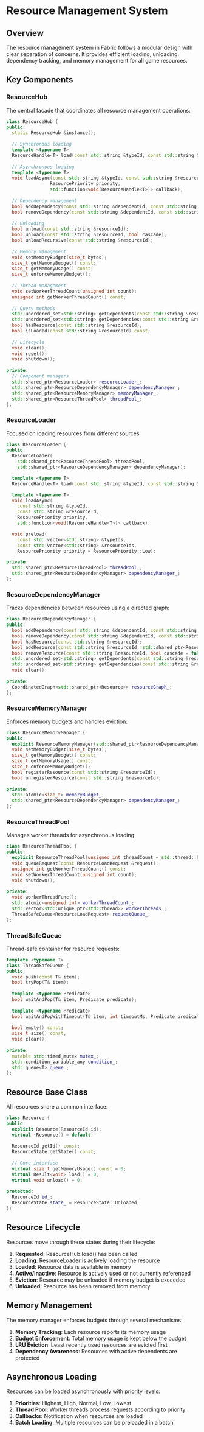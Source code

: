 # Resource Management System

## Overview

The resource management system in Fabric follows a modular design with clear separation of concerns. It provides efficient loading, unloading, dependency tracking, and memory management for all game resources.

## Key Components

### ResourceHub

The central facade that coordinates all resource management operations:

```cpp
class ResourceHub {
public:
  static ResourceHub &instance();
  
  // Synchronous loading
  template <typename T>
  ResourceHandle<T> load(const std::string &typeId, const std::string &resourceId);
  
  // Asynchronous loading
  template <typename T>
  void loadAsync(const std::string &typeId, const std::string &resourceId,
                ResourcePriority priority,
                std::function<void(ResourceHandle<T>)> callback);
  
  // Dependency management
  bool addDependency(const std::string &dependentId, const std::string &dependencyId);
  bool removeDependency(const std::string &dependentId, const std::string &dependencyId);
  
  // Unloading
  bool unload(const std::string &resourceId);
  bool unload(const std::string &resourceId, bool cascade);
  bool unloadRecursive(const std::string &resourceId);
  
  // Memory management
  void setMemoryBudget(size_t bytes);
  size_t getMemoryBudget() const;
  size_t getMemoryUsage() const;
  size_t enforceMemoryBudget();
  
  // Thread management
  void setWorkerThreadCount(unsigned int count);
  unsigned int getWorkerThreadCount() const;
  
  // Query methods
  std::unordered_set<std::string> getDependents(const std::string &resourceId);
  std::unordered_set<std::string> getDependencies(const std::string &resourceId);
  bool hasResource(const std::string &resourceId);
  bool isLoaded(const std::string &resourceId) const;
  
  // Lifecycle
  void clear();
  void reset();
  void shutdown();
  
private:
  // Component managers
  std::shared_ptr<ResourceLoader> resourceLoader_;
  std::shared_ptr<ResourceDependencyManager> dependencyManager_;
  std::shared_ptr<ResourceMemoryManager> memoryManager_;
  std::shared_ptr<ResourceThreadPool> threadPool_;
};
```

### ResourceLoader

Focused on loading resources from different sources:

```cpp
class ResourceLoader {
public:
  ResourceLoader(
    std::shared_ptr<ResourceThreadPool> threadPool,
    std::shared_ptr<ResourceDependencyManager> dependencyManager);

  template <typename T>
  ResourceHandle<T> load(const std::string &typeId, const std::string &resourceId);

  template <typename T>
  void loadAsync(
    const std::string &typeId,
    const std::string &resourceId,
    ResourcePriority priority,
    std::function<void(ResourceHandle<T>)> callback);

  void preload(
    const std::vector<std::string> &typeIds,
    const std::vector<std::string> &resourceIds,
    ResourcePriority priority = ResourcePriority::Low);

private:
  std::shared_ptr<ResourceThreadPool> threadPool_;
  std::shared_ptr<ResourceDependencyManager> dependencyManager_;
};
```

### ResourceDependencyManager

Tracks dependencies between resources using a directed graph:

```cpp
class ResourceDependencyManager {
public:
  bool addDependency(const std::string &dependentId, const std::string &dependencyId);
  bool removeDependency(const std::string &dependentId, const std::string &dependencyId);
  bool hasResource(const std::string &resourceId);
  bool addResource(const std::string &resourceId, std::shared_ptr<Resource> resource);
  bool removeResource(const std::string &resourceId, bool cascade = false);
  std::unordered_set<std::string> getDependents(const std::string &resourceId);
  std::unordered_set<std::string> getDependencies(const std::string &resourceId);
  void clear();
  
private:
  CoordinatedGraph<std::shared_ptr<Resource>> resourceGraph_;
};
```

### ResourceMemoryManager

Enforces memory budgets and handles eviction:

```cpp
class ResourceMemoryManager {
public:
  explicit ResourceMemoryManager(std::shared_ptr<ResourceDependencyManager> dependencyManager);
  void setMemoryBudget(size_t bytes);
  size_t getMemoryBudget() const;
  size_t getMemoryUsage() const;
  size_t enforceMemoryBudget();
  bool registerResource(const std::string &resourceId);
  bool unregisterResource(const std::string &resourceId);
  
private:
  std::atomic<size_t> memoryBudget_;
  std::shared_ptr<ResourceDependencyManager> dependencyManager_;
};
```

### ResourceThreadPool

Manages worker threads for asynchronous loading:

```cpp
class ResourceThreadPool {
public:
  explicit ResourceThreadPool(unsigned int threadCount = std::thread::hardware_concurrency());
  void queueRequest(const ResourceLoadRequest &request);
  unsigned int getWorkerThreadCount() const;
  void setWorkerThreadCount(unsigned int count);
  void shutdown();
  
private:
  void workerThreadFunc();
  std::atomic<unsigned int> workerThreadCount_;
  std::vector<std::unique_ptr<std::thread>> workerThreads_;
  ThreadSafeQueue<ResourceLoadRequest> requestQueue_;
};
```

### ThreadSafeQueue

Thread-safe container for resource requests:

```cpp
template <typename T>
class ThreadSafeQueue {
public:
  void push(const T& item);
  bool tryPop(T& item);
  
  template <typename Predicate>
  bool waitAndPop(T& item, Predicate predicate);
  
  template <typename Predicate>
  bool waitAndPopWithTimeout(T& item, int timeoutMs, Predicate predicate);
  
  bool empty() const;
  size_t size() const;
  void clear();
  
private:
  mutable std::timed_mutex mutex_;
  std::condition_variable_any condition_;
  std::queue<T> queue_;
};
```

## Resource Base Class

All resources share a common interface:

```cpp
class Resource {
public:
  explicit Resource(ResourceId id);
  virtual ~Resource() = default;
  
  ResourceId getId() const;
  ResourceState getState() const;
  
  // Core interface
  virtual size_t getMemoryUsage() const = 0;
  virtual Result<void> load() = 0;
  virtual void unload() = 0;
  
protected:
  ResourceId id_;
  ResourceState state_ = ResourceState::Unloaded;
};
```

## Resource Lifecycle

Resources move through these states during their lifecycle:

1. **Requested**: ResourceHub.load() has been called
2. **Loading**: ResourceLoader is actively loading the resource
3. **Loaded**: Resource data is available in memory
4. **Active/Inactive**: Resource is actively used or not currently referenced
5. **Eviction**: Resource may be unloaded if memory budget is exceeded
6. **Unloaded**: Resource has been removed from memory

## Memory Management

The memory manager enforces budgets through several mechanisms:

1. **Memory Tracking**: Each resource reports its memory usage
2. **Budget Enforcement**: Total memory usage is kept below the budget
3. **LRU Eviction**: Least recently used resources are evicted first
4. **Dependency Awareness**: Resources with active dependents are protected

## Asynchronous Loading

Resources can be loaded asynchronously with priority levels:

1. **Priorities**: Highest, High, Normal, Low, Lowest
2. **Thread Pool**: Worker threads process requests according to priority
3. **Callbacks**: Notification when resources are loaded
4. **Batch Loading**: Multiple resources can be preloaded in a batch